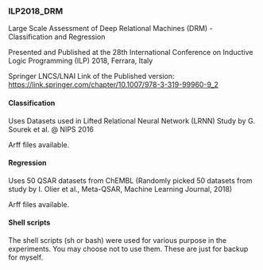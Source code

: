 ### ILP2018_DRM
Large Scale Assessment of Deep Relational Machines (DRM) - Classification and Regression

Presented and Published at the 28th International Conference on Inductive Logic Programming (ILP) 2018, Ferrara, Italy

Springer LNCS/LNAI Link of the Published version: https://link.springer.com/chapter/10.1007/978-3-319-99960-9_2


#### Classification

Uses Datasets used in Lifted Relational Neural Network (LRNN) Study by G. Sourek et al. @ NIPS 2016

Arff files available.


#### Regression

Uses 50 QSAR datasets from ChEMBL (Randomly picked 50 datasets from study by I. Olier et al., Meta-QSAR, Machine Learning Journal, 2018)

Arff files available.


#### Shell scripts

The shell scripts (sh or bash) were used for various purpose in the experiments. You may choose not to use them. These are just for backup for myself.

